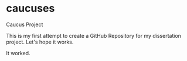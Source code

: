caucuses
========

Caucus Project

This is my first attempt to create a GitHub Repository for my dissertation project.
Let's hope it works.

It worked.
